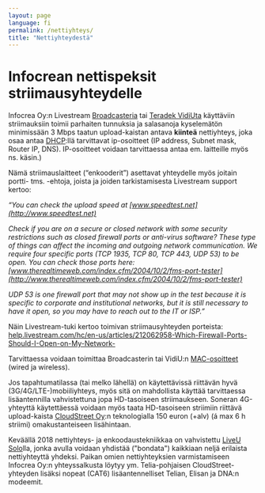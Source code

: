 ```yaml
---
layout: page
language: fi
permalink: /nettiyhteys/
title: "Nettiyhteydestä"
---
```



Infocrean nettispeksit striimausyhteydelle
==========================================

Infocrea Oy:n Livestream [Broadcasteria](https://livestream.com/broadcaster) tai [Teradek VidiUta](http://teradek.com/collections/vidiu-family) käyttäviin striimauksiin toimii parhaiten  tunnuksia ja salasanoja kyselemätön minimissään 3 Mbps taatun upload-kaistan antava **kiinteä** nettiyhteys, joka osaa antaa [DHCP](https://fi.wikipedia.org/wiki/DHCP):llä tarvittavat ip-osoitteet (IP address, Subnet mask, Router IP, DNS). IP-osoitteet voidaan tarvittaessa antaa em. laitteille myös ns. käsin.)

Nämä striimauslaitteet (“enkooderit”) asettavat yhteydelle myös joitain portti- tms. -ehtoja, joista ja joiden tarkistamisesta Livestream support kertoo:

*“You can check the upload speed at [www.speedtest.net](http://www.speedtest.net)*

*Check if you are on a secure or closed network with some security restrictions such as closed firewall ports or anti-virus software? These type of things can affect the incoming and outgoing network communication. We require four specific ports (TCP 1935, TCP 80, TCP 443, UDP 53) to be open.*
*You can check those ports here:<br>[www.therealtimeweb.com/index.cfm/2004/10/2/fms-port-tester](http://www.therealtimeweb.com/index.cfm/2004/10/2/fms-port-tester)*

*UDP 53 is one firewall port that may not show up in the test because it is specific to corporate and institutional networks, but it is still necessary to have it open, so you may have to reach out to the IT or ISP.”*

Näin Livestream-tuki kertoo toimivan striimausyhteyden porteista:<br>
[help.livestream.com/hc/en-us/articles/212062958-Which-Firewall-Ports-Should-I-Open-on-My-Network-](https://help.livestream.com/hc/en-us/articles/212062958-Which-Firewall-Ports-Should-I-Open-on-My-Network-)

Tarvittaessa voidaan toimittaa Broadcasterin tai VidiU:n [MAC-osoitteet](http://fi.wikipedia.org/wiki/MAC-osoite) (wired ja wireless). 

Jos tapahtumatilassa (tai melko lähellä) on käytettävissä riittävän hyvä (3G/4G/LTE-)mobiiliyhteys, myös sitä on mahdollista käyttää tarvittaessa lisäantennilla vahvistettuna jopa HD-tasoiseen striimaukseen. Soneran 4G-yhteyttä käytettäessä voidaan myös taata HD-tasoiseen striimiin riittävä upload-kaista [CloudStreet Oy](http://www.cloudstreet.co/):n teknologialla 150 euron (+alv) (á max 6 h striimi) omakustanteiseen lisähintaan. 

Keväällä 2018 nettiyhteys- ja enkoodaustekniikkaa on vahvistettu [LiveU Solo](https://gosolo.tv/)lla, jonka avulla voidaan yhdistää ("bondata") kaikkiaan neljä erilaista nettiyhteyttä yhdeksi. Paikan omien nettiyhteyksien varmistamiseen Infocrea Oy:n yhteyssalkusta löytyy ym. Telia-pohjaisen CloudStreet-yhteyden lisäksi nopeat (CAT6) lisäantennelliset Telian, Elisan ja DNA:n modeemit.